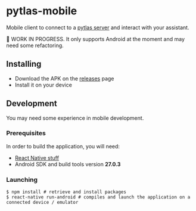 pytlas-mobile
===

Mobile client to connect to a [pytlas server](https://github.com/atlassistant/pytlas-server) and interact with your assistant.

🚧 WORK IN PROGRESS. It only supports Android at the moment and may need some refactoring.

## Installing

- Download the APK on the [releases](https://github.com/atlassistant/pytlas-mobile/releases) page
- Install it on your device

## Development

You may need some experience in mobile development.

### Prerequisites

In order to build the application, you will need:

- [React Native stuff](https://facebook.github.io/react-native/docs/getting-started#installing-dependencies-3)
- Android SDK and build tools version **27.0.3**

### Launching

```console
$ npm install # retrieve and install packages
$ react-native run-android # compiles and launch the application on a connected device / emulator
```